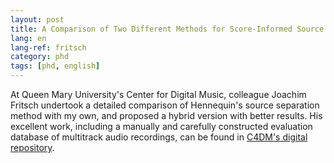 ```yaml
---
layout: post
title: A Comparison of Two Different Methods for Score-Informed Source Separation
lang: en
lang-ref: fritsch
category: phd
tags: [phd, english]
---
```


At Queen Mary University's Center for Digital Music, colleague Joachim Fritsch undertook a detailed comparison of Hennequin's source separation method with my own, and proposed a hybrid version with better results. His excellent work, including a manually and carefully constructed evaluation database of multitrack audio recordings, can be found in [C4DM's digital repository](https://c4dm.eecs.qmul.ac.uk/rdr/handle/123456789/20).
